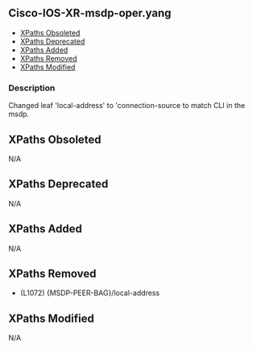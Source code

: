 ## Cisco-IOS-XR-msdp-oper.yang

- [XPaths Obsoleted](#xpaths-obsoleted)
- [XPaths Deprecated](#xpaths-deprecated)
- [XPaths Added](#xpaths-added)
- [XPaths Removed](#xpaths-removed)
- [XPaths Modified](#xpaths-modified)

### Description

Changed leaf 'local-address' to 'connection-source to match CLI in the msdp.

## XPaths Obsoleted

N/A

## XPaths Deprecated

N/A

## XPaths Added

N/A

## XPaths Removed

- (L1072)	{MSDP-PEER-BAG}/local-address

## XPaths Modified

N/A

